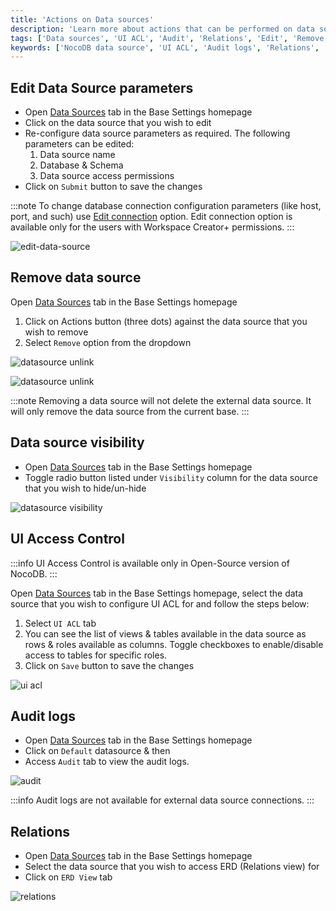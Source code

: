 ```yaml
---
title: 'Actions on Data sources'
description: 'Learn more about actions that can be performed on data sources in NocoDB.'
tags: ['Data sources', 'UI ACL', 'Audit', 'Relations', 'Edit', 'Remove', 'Visibility']
keywords: ['NocoDB data source', 'UI ACL', 'Audit logs', 'Relations', 'Edit', 'Unlink', 'Visibility']
---
```


## Edit Data Source parameters
- Open [Data Sources](010.data-source-overview.md#accessing-data-sources) tab in the Base Settings homepage
- Click on the data source that you wish to edit
- Re-configure data source parameters as required. The following parameters can be edited:
    1. Data source name
    2. Database & Schema
    3. Data source access permissions
- Click on `Submit` button to save the changes

:::note
To change database connection configuration parameters (like host, port, and such) use [Edit connection](/integrations/actions-on-connection#edit) option. Edit connection option is available only for the users with Workspace Creator+ permissions.
:::

![edit-data-source](/img/v2/data-source/data-source-edit.png)

## Remove data source

Open [Data Sources](010.data-source-overview.md#accessing-data-sources) tab in the Base Settings homepage
1. Click on Actions button (three dots) against the data source that you wish to remove
2. Select `Remove` option from the dropdown

![datasource unlink](/img/v2/data-source/data-source-remove.png)  
  
![datasource unlink](/img/v2/data-source/data-source-remove-2.png)

:::note
Removing a data source will not delete the external data source. It will only remove the data source from the current base.
:::


## Data source visibility

- Open [Data Sources](010.data-source-overview.md#accessing-data-sources) tab in the Base Settings homepage
- Toggle radio button listed under `Visibility` column for the data source that you wish to hide/un-hide

![datasource visibility](/img/v2/data-source/data-source-visibility.png)


## UI Access Control

:::info
UI Access Control is available only in Open-Source version of NocoDB.
:::

Open [Data Sources](010.data-source-overview.md#accessing-data-sources) tab in the Base Settings homepage, select the data source that you wish to configure UI ACL for and follow the steps below:
1. Select `UI ACL` tab
2. You can see the list of views & tables available in the data source as rows & roles available as columns. Toggle checkboxes to enable/disable access to tables for specific roles.
3. Click on `Save` button to save the changes

![ui acl](/img/v2/data-source/data-source-uiacl.png)


## Audit logs

- Open [Data Sources](010.data-source-overview.md#accessing-data-sources) tab in the Base Settings homepage
- Click on `Default` datasource & then 
- Access `Audit` tab to view the audit logs.

![audit](/img/v2/data-source/data-source-audit.png)

:::info
Audit logs are not available for external data source connections.
:::

## Relations
- Open [Data Sources](010.data-source-overview.md#accessing-data-sources) tab in the Base Settings homepage
- Select the data source that you wish to access ERD (Relations view) for
- Click on `ERD View` tab

![relations](/img/v2/data-source/data-source-erd.png)

[//]: # (### Junction table names within Relations)

[//]: # ()
[//]: # (- Enable `Show M2M Tables` within `Project Settings` menu)

[//]: # (- Double-click on `Show Fields` to see additional checkboxes get enabled.)

[//]: # (    - Enabling which you should be able to see junction tables and their table names.)

[//]: # ()
[//]: # (![image]&#40;/img/v2/data-source/junction-table.png&#41;)

